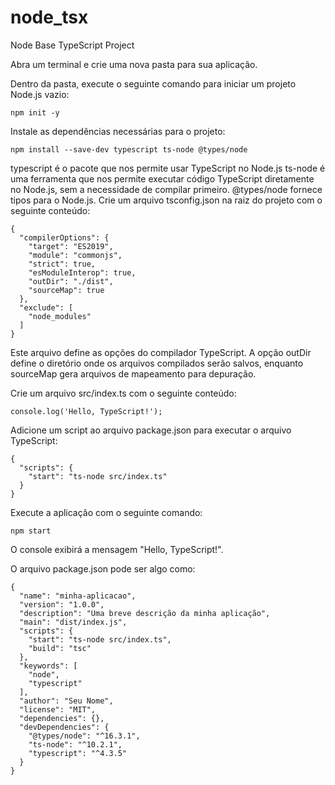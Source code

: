 # node_tsx
Node Base TypeScript Project

Abra um terminal e crie uma nova pasta para sua aplicação.

Dentro da pasta, execute o seguinte comando para iniciar um projeto Node.js vazio:
```
npm init -y
```
Instale as dependências necessárias para o projeto:
```
npm install --save-dev typescript ts-node @types/node
```
typescript é o pacote que nos permite usar TypeScript no Node.js
ts-node é uma ferramenta que nos permite executar código TypeScript diretamente no Node.js, sem a necessidade de compilar primeiro.
@types/node fornece tipos para o Node.js.
Crie um arquivo tsconfig.json na raiz do projeto com o seguinte conteúdo:
```
{
  "compilerOptions": {
    "target": "ES2019",
    "module": "commonjs",
    "strict": true,
    "esModuleInterop": true,
    "outDir": "./dist",
    "sourceMap": true
  },
  "exclude": [
    "node_modules"
  ]
}
```
Este arquivo define as opções do compilador TypeScript. A opção outDir define o diretório onde os arquivos compilados serão salvos, enquanto sourceMap gera arquivos de mapeamento para depuração.

Crie um arquivo src/index.ts com o seguinte conteúdo:
```
console.log('Hello, TypeScript!');
```
Adicione um script ao arquivo package.json para executar o arquivo TypeScript:
```
{
  "scripts": {
    "start": "ts-node src/index.ts"
  }
}
```
Execute a aplicação com o seguinte comando:
```
npm start
```
O console exibirá a mensagem "Hello, TypeScript!".

O arquivo package.json pode ser algo como:
```
{
  "name": "minha-aplicacao",
  "version": "1.0.0",
  "description": "Uma breve descrição da minha aplicação",
  "main": "dist/index.js",
  "scripts": {
    "start": "ts-node src/index.ts",
    "build": "tsc"
  },
  "keywords": [
    "node",
    "typescript"
  ],
  "author": "Seu Nome",
  "license": "MIT",
  "dependencies": {},
  "devDependencies": {
    "@types/node": "^16.3.1",
    "ts-node": "^10.2.1",
    "typescript": "^4.3.5"
  }
}
```
